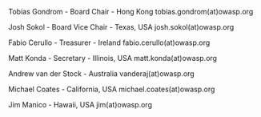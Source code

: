 Tobias Gondrom - Board Chair - Hong Kong tobias.gondrom(at)owasp.org

Josh Sokol - Board Vice Chair - Texas, USA josh.sokol(at)owasp.org

Fabio Cerullo - Treasurer - Ireland fabio.cerullo(at)owasp.org

Matt Konda - Secretary - Illinois, USA matt.konda(at)owasp.org

Andrew van der Stock - Australia vanderaj(at)owasp.org

Michael Coates - California, USA michael.coates(at)owasp.org

Jim Manico - Hawaii, USA jim(at)owasp.org
